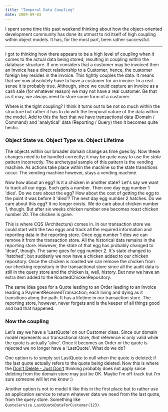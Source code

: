 ```yaml
---
title: "Temporal Data Coupling"
date: 2009-09-03
---
```


I spent some time this past weekend thinking about how the object-oriented development community has done its utmost to rid itself of high coupling within object models. It has, for the most part, been rather successful.

---

I got to thinking how there appears to be a high level of coupling when it comes to the actual data being stored; resulting in coupling within the database structure. If one considers that a customer may be invoiced then an Invoice has a direct relationship to a Customer; hence, the customer foreign key resides in the invoice. This tightly couples the data. It means that we now absolutely have to have a customer for an invoice. In a real sense it is probably true. Although, since we could capture an invoice as a cash sale (for whatever reason) we may not have a real customer. Be that as it may, we always need to store some form of a customer.

Where is the tight coupling? I think it turns out to be not so much within the structure but rather it has to do with the temporal nature of the data within the model. Add to this the fact that we have transactional data (Domain / Command) and 'analytical' data (Reporting / Query) then it becomes quite hectic.

### Object State vs. Object Type vs. Object Lifetime

The objects within our broader domain change as time goes by. Now these changes need to be handled correctly; it may be quite easy to use the *state* pattern incorrectly. The archetypal sample of this pattern is the vending machine. As actions take place within the machine so the state transitions occur. The vending machine however, stays a vending machine.

Now how about an egg? Is it a chicken in another state? Let's say we want to track all our eggs. Each gets a number. Then one day egg number 1 'dies'. Do we care about the egg? How about the cost of getting the egg to the point it was before it 'died'? The next day egg number 2 hatches. Do we care about this egg? It no longer exists. We do care about chicken number 1, though. But after six weeks chicken number one becomes roast chicken number 20. The chicken is gone.

This is where CQS (Architecture) comes in. In our transaction store we could start with the two eggs and track all the required information and reporting data in the reporting store. Once egg number 1 dies we can remove it from the transaction store. All the historical data remains in the reporting store. However, the *state* of that egg has probably changed to 'dead', though. The same goes for egg number 2. It's state changed to 'hatched'; but suddenly we now have a chicken added to our chicken repository. Once the chicken is roasted we can remove the chicken from our checking repository in the transactional store since all the audit data is still in the query store and the chicken is, well, history. But now we have an extra item added to the RoastedChickenRepository.

The same idea goes for a Quote leading to an Order leading to an Invoice leading a PaymentReceivedTransaction; each living and dying as it transitions along the path. It has a lifetime in our transaction store. The reporting store, however, never forgets and is the keeper of all things good and bad that happened.

### Now the coupling

Let's say we have a 'LastQuote' on our Customer class. Since our domain model represents our transactional store, *that* reference is only valid while the quote is actually 'alive'. Once it becomes an Order or the quote is rejected we no longer have a 'LastQuote'. What do we do?

One option is to simply set LastQuote to null when the quote is deleted; if the last quote actually refers to the quote being deleted. Now this is where the <a title="Don't Delete - Just Don't" href="https://udidahan.com/2009/09/01/dont-delete-just-dont/">Don't Delete - Just Don't</a> thinking probably does not apply since deleting from the domain store may just be OK. Maybe I'm off-track but I'm sure someone will let me know :)

Another option is not to model it like this in the first place but to rather use an application service to return whatever data we need from the last quote, from the query store. Something like `QuoteService.LastQuoteDataForCustomer(123)`.
